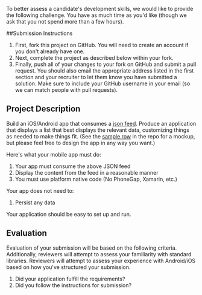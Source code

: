 To better assess a candidate's development skills, we would like to provide the following challenge. You have as much time as you'd like (though we ask that you not spend more than a few hours).

##Submission Instructions

1. First, fork this project on GitHub. You will need to create an account if you don't already have one.
1. Next, complete the project as described below within your fork.
1. Finally, push all of your changes to your fork on GitHub and submit a pull request. You should also email the appropriate address listed in the first section and your recruiter to let them know you have submitted a solution. Make sure to include your GitHub username in your email (so we can match people with pull requests).

## Project Description

Build an iOS/Android app that consumes a [json feed](http://warm-eyrie-4354.herokuapp.com/feed.json). Produce an application that displays a list that best displays the relevant data, customizing things as needed to make things fit. (See the [sample row](http://github.com/lschallenges/mobile-engineering/blob/master/sample_row.png) in the repo for a mockup, but please feel free to design the app in any way you want.)

Here's what your mobile app must do:

1. Your app must consume the above JSON feed
2. Display the content from the feed in a reasonable manner
3. You must use platform native code (No PhoneGap, Xamarin, etc.)

Your app does not need to:

1. Persist any data

Your application should be easy to set up and run.

## Evaluation

Evaluation of your submission will be based on the following criteria. Additionally, reviewers will attempt to assess your familiarity with standard libraries. Reviewers will attempt to assess your experience with Android/iOS based on how you've structured your submission.

1. Did your application fulfill the requirements?
1. Did you follow the instructions for submission?
